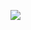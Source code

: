 ![](https://www.nta.go.jp/tmp/2efb9527-0444-4c5e-9e3a-e5871af5a87c/images/fec88c20adb22f4c1cc40335f4eba5c4a08eec3bcb2a2802e4b9a0387285c7b3.jpg)
